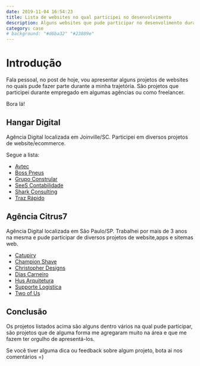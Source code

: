 ```yaml
---
date: 2019-11-04 16:54:23
title: Lista de websites no qual participei no desenvolvimento
description: Alguns websites que pude participar no desenvolimento durante minha trajetória na área.
category: case
# background: "#d6ba32" "#23809e"
---
```


# Introdução

Fala pessoal, no post de hoje, vou apresentar alguns projetos de websites no quais pude fazer parte durante a minha trajetória. São projetos que participei durante empregado em algumas agências ou como freelancer.

Bora lá!

## Hangar Digital

Agência Digital localizada em Joinville/SC.
Participei em diversos projetos de website/ecommerce.

Segue a lista:

- [Avtec](https://www.avtec.net.br/) 
- [Boss Pneus](https://bosspneus.com.br/)
- [Grupo Constrular](https://www.grupoconstrular.com.br/)
- [SeeS Contabilidade](https://www.seescontabilidade.com.br/)
- [Shark Consulting](https://shark.eng.br/blog/)
- [Traz Rápido](http://www.trazrapido.com.br/)

## Agência Citrus7

Agência Digital localizada em São Paulo/SP.
Trabalhei por mais de 3 anos na mesma e pude participar de diversos projetos de website,apps e sitemas web.

- [Catupiry](https://www.catupiry.com.br/) 
- [Champion Shave](https://www.championshave.com.br/)
- [Christopher Designs](https://www.christopherdesigns.com/)
- [Dias Carneiro](http://www.diascarneiro.com.br/)
- [Hus Arquitetura](http://hus.arq.br/)
- [Supporte Logistica](https://www.supportelogistica.com.br/)
- [Two of Us](http://twoofus.com.br/)

## Conclusão

Os projetos listados acima são alguns dentro vários na qual pude participar, são projetos que de alguma forma me agregaram muito na área e que me fazem ter orgulho de apresentá-los.

Se você tiver alguma dica ou feedback sobre algum projeto, bota ai nos comentários =)